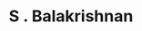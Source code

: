 ﻿---
# Display name
title: S . Balakrishnan

# Username (this should match the folder name)
authors:
- S . Balakrishnan

# Is this the primary user of the site?
superuser: false

# Role/position
role: Phd students of Chen Lab

# Organizations/Affiliations
organizations:
- name: Huazhong University of Science and Technology
  url: ""

# Short bio (displayed in user profile at end of posts)
bio: 

interests:
- Sequence analysis
- NGS data analysis
- Software development
- Machine learning

education:
  courses:
  - course: PhD of Bioinformatics
    institution: Huazhong Univeisity of Science and Technology, China
    year: 2018 to present 
  - course: Masters of Research in Bioinformatics
    institution: UNIVERSITY OF GLASGOW, UK
    year: 2013
  - course: Bachelor of Science in Zoology
    institution: MADRAS CHRISTIAN COLLEGE
    year: 2010

# Social/Academic Networking
# For available icons, see: https://sourcethemes.com/academic/docs/page-builder/#icons
#   For an email link, use "fas" icon pack, "envelope" icon, and a link in the
#   form "mailto:your-email@example.com" or "#contact" for contact widget.

# Link to a PDF of your resume/CV from the About widget.
# To enable, copy your resume/CV to `static/files/cv.pdf` and uncomment the lines below.
# - icon: cv
#   icon_pack: ai
#   link: files/cv.pdf

# Enter email to display Gravatar (if Gravatar enabled in Config)
email: ""

# Organizational groups that you belong to (for People widget)
#   Set this to `[]` or comment out if you are not using People widget.
user_groups:
- Phd Students
---
